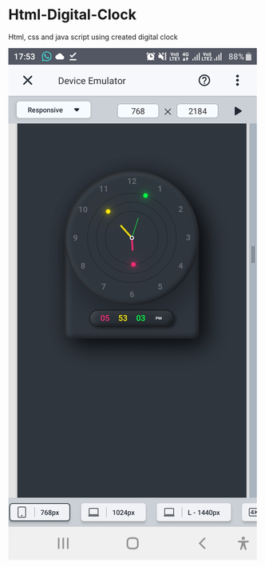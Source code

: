 # Html-Digital-Clock
Html, css and java script using created digital clock


<img src="images/Screenshot_20230328-175305.jpg" alt="image error">
